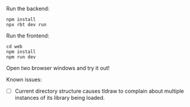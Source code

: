 Run the backend:
```shell
npm install
npx rbt dev run
```

Run the frontend:
```shell
cd web
npm install
npm run dev
```

Open two browser windows and try it out!

Known issues:
- [ ] Current directory structure causes tldraw to complain about multiple instances of its library being loaded.
